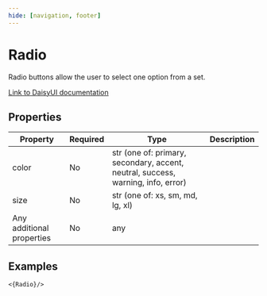 ```yaml
---
hide: [navigation, footer]
---
```

# Radio

Radio buttons allow the user to select one option from a set.

[Link to DaisyUI documentation](https://daisyui.com/components/radio/)


## Properties

| Property | Required | Type | Description |
|----------|----------|------|-------------|
|color|No|str (one of: primary, secondary, accent, neutral, success, warning, info, error)||
|size|No|str (one of: xs, sm, md, lg, xl)||
|Any additional properties|No|any||

## Examples

```
<{Radio}/>
```